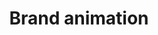 ---
title: Brand animation
category: '#3d'
link: https://www.behance.net/gallery/170850729/Influentia-animations
order: 0
main: true
size: large
contrast: false
image: /img/animationkeyboard.webp
---